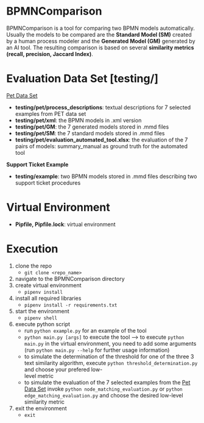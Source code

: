 # BPMNComparison
BPMNComparison is a tool for comparing two BPMN models automatically. Usually the models to be compared are the **Standard Model (SM)** created by a human process modeler and the **Generated Model (GM)** generated by an AI tool. The resulting comparison is based on several **similarity metrics (recall, precision, Jaccard Index)**.


<h1> Evaluation Data Set [testing/] </h1>

[Pet Data Set](https://huggingface.co/datasets/patriziobellan/PET) </br>
* **testing/pet/process\_descriptions**: textual descriptions for 7 selected examples from PET data set
* **testing/pet/xml**: the BPMN models in .xml version 
* **testing/pet/GM**: the 7 generated models stored in .mmd files
* **testing/pet/SM**: the 7 standard models stored in .mmd files
* **testing/pet/evaluation_automated_tool.xlsx**: the evaluation of the 7 pairs of models: summary_manual as ground truth for the automated tool

**Support Ticket Example**
* **testing/example**: two BPMN models stored in .mmd files describing two support ticket procedures
  

<h1> Virtual Environment </h1>

* **Pipfile, Pipfile.lock**: virtual environment

<h1> Execution </h1>

1. clone the repo
   - `git clone <repo_name>`
2. navigate to the BPMNComparison directory
3. create virtual environment
   - `pipenv install`
4. install all required libraries
   - `pipenv install -r requirements.txt`
5. start the environment
    - `pipenv shell`
6. execute python script
    - run `python example.py` for an example of the tool
    - `python main.py [args]` to execute the tool
       --> to execute `python main.py` in the virtual environment, you need to add some arguments (run `python main.py --help` for further usage information)
    - to simulate the determination of the threshold for one of the three 3 text similarity algorithm, execute `python threshold_determination.py` and choose your prefered low-    
      level metric
    - to simulate the evaluation of the 7 selected examples from the [Pet Data Set](https://huggingface.co/datasets/patriziobellan/PET) invoke `python node_matching_evaluation.py`
      or `python edge_matching_evaluation.py` and choose the desired low-level similarity metric
7. exit the environment
   - `exit`
   
 



